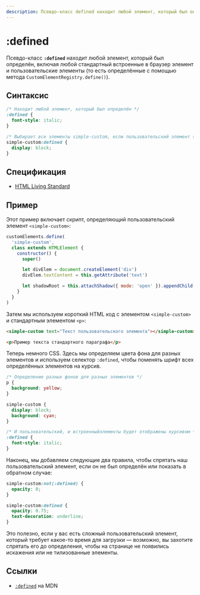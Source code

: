 ```yaml
---
description: Псевдо-класс defined находит любой элемент, который был определён, включая любой стандартный встроенные в браузер элемент и пользовательские элементы
---
```


# :defined

Псевдо-класс **`:defined`** находит любой элемент, который был определён, включая любой стандартный встроенные в браузер элемент и пользовательские элементы (то есть определённые с помощью метода `CustomElementRegistry.define()`).

## Синтаксис

```css
/* Находит любой элемент, который был определён */
:defined {
  font-style: italic;
}

/* Выбирает все элементы simple-custom, если пользовательский элемент simple-custom был определён */
simple-custom:defined {
  display: block;
}
```

## Спецификация

- [HTML Living Standard](https://html.spec.whatwg.org/multipage/semantics-other.html#selector-defined)

## Пример

Этот пример включает скрипт, определяющий пользовательский элемент `<simple-custom>`:

```js
customElements.define(
  'simple-custom',
  class extends HTMLElement {
    constructor() {
      super()

      let divElem = document.createElement('div')
      divElem.textContent = this.getAttribute('text')

      let shadowRoot = this.attachShadow({ mode: 'open' }).appendChild(divElem)
    }
  }
)
```

Затем мы используем короткий HTML код с элементом `<simple-custom>` и стандартным элементом `<p>`:

```html
<simple-custom text="Текст пользовательского элемента"></simple-custom>

<p>Пример текста стандартного параграфа</p>
```

Теперь немного CSS. Здесь мы определяем цвета фона для разных элементов и используем селектор `:defined`, чтобы поменять шрифт всех определённых элементов на курсив.

```css
/* Определение разных фонов для разных элементов */
p {
  background: yellow;
}

simple-custom {
  display: block;
  background: cyan;
}

/* И пользовательский, и встроенныйэлементы будет отображены курсивом */
:defined {
  font-style: italic;
}
```

Наконец, мы добавляем следующие два правила, чтобы спрятать наш пользовательский элемент, если он не был определён или показать в обратном случае:

```css
simple-custom:not(:defined) {
  opacity: 0;
}

simple-custom:defined {
  opacity: 0.75;
  text-decoration: underline;
}
```

Это полезно, если у вас есть сложный пользовательский элемент, который требует какое-то время для загрузки — возможно, вы захотите спрятать его до определения, чтобы на странице не появились искажения или не тилизованные элементы.

<!-- ## См. также

- [`:host`](:host.md)
- [`:host()`](<:host().md>)
- [`:host-context()`](<:host-context().md>) -->

## Ссылки

- [`:defined`](https://developer.mozilla.org/ru/docs/Web/CSS/:defined) на MDN
